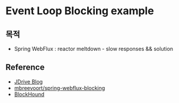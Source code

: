 # Event Loop Blocking example

## 목적
- Spring WebFlux : reactor meltdown - slow responses && solution

## Reference
- [JDrive Blog](https://blog.jdriven.com/2020/10/spring-webflux-reactor-meltdown-slow-responses/)
- [mbreevoort/spring-webflux-blocking](https://github.com/mbreevoort/spring-webflux-blocking)
- [BlockHound](https://github.com/reactor/BlockHound)